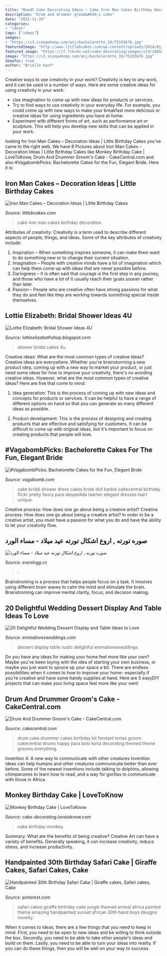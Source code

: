```yaml
---
title: "Bundt Cake Decorating Ideas ~ Cake Iron Man Cakes Birthday Decoration"
description: "Drum and drummer groom&#039;s cake"
date: "2022-11-24"
categories:
- "ideas"
tags: ["ideas"]
images:
- "https://s3.scoopwhoop.com/anj/bachelorette_19/75335676.jpg"
featuredImage: "http://www.littlebcakes.com/wp-content/uploads/2014/01/Iron-Man-Cake-Ideas.jpg"
featured_image: "https://cf.ltkcdn.net/cake-decorating/images/std/166588-319x425-monkeyfacecake.jpg"
image: "https://s3.scoopwhoop.com/anj/bachelorette_19/75335676.jpg"
ShowToc: true
author: "Brielle Koch"
---
```



Creative ways to use creativity in your work?
Creativity is key to any work, and it can be used in a number of ways. Here are some creative ideas for using creativity in your work: 
- Use imagination to come up with new ideas for products or services.
- Try to find ways to use creativity in your everyday life. For example, you could come up with new ways to make your breakfast more delicious or creative ideas for using ingredients you have at home. 
- Experiment with different forms of art, such as performance art or sculpture. This will help you develop new skills that can be applied in your work.

	

		
looking for Iron Man Cakes – Decoration Ideas | Little Birthday Cakes you've came to the right web. We have 8 Pictures about Iron Man Cakes – Decoration Ideas | Little Birthday Cakes like Monkey Birthday Cake | LoveToKnow, Drum And Drummer Groom&#039;s Cake - CakeCentral.com and also #VagabombPicks: Bachelorette Cakes for the Fun, Elegant Bride. Here it is:
		
    
## Iron Man Cakes – Decoration Ideas | Little Birthday Cakes

<img loading=lazy src="http://www.littlebcakes.com/wp-content/uploads/2014/01/Iron-Man-Cake-Ideas.jpg" onerror="this.onerror=null;this.src='https://tse2.mm.bing.net/th?id=OIP._CtdlnvCvYU7K9LmkrNM3QHaJ4&amp;pid=15.1';" alt="Iron Man Cakes – Decoration Ideas | Little Birthday Cakes">

_Source: littlebcakes.com_

>cake iron man cakes birthday decoration. 

	

Attributes of creativity:
Creativity is a term used to describe different aspects of people, things, and ideas. Some of the key attributes of creativity include: 
1. Inspiration – When something inspires someone, it can make them want to do something new or to change their current situation.
2. Imagination – People with creative minds have a lot of imagination which can help them come up with ideas that are never possible before. 
3. Daringness – It is often said that courage is the first step in any journey, and those who have a lot of it usually reach their goals sooner rather than later. 
4. Passion – People who are creative often have strong passions for what they do and feel like they are working towards something special inside themselves.

    
## Lottie Elizabeth: Bridal Shower Ideas 4U

<img loading=lazy src="https://2.bp.blogspot.com/-cBkLoZOCgko/WsPIw7C1bGI/AAAAAAAAApQ/MGgHlqozT8QuoV_n-gsH_Ldm7bDYvFLbwCLcBGAs/s1600/il_fullxfull.903205608_es9e.jpg" onerror="this.onerror=null;this.src='https://tse4.mm.bing.net/th?id=OIP.WugI6Cfj3l7-zvrUxaSsfwHaLH&amp;pid=15.1';" alt="Lottie Elizabeth: Bridal Shower Ideas 4U">

_Source: lottieelizabethshop.blogspot.com_

>shower bridal cakes 4u. 

	

Creative ideas: What are the most common types of creative ideas?
Creative ideas are everywhere. Whether you're brainstorming a new product idea, coming up with a new way to market your product, or just need some ideas for how to improve your creativity, there's no avoiding creative ideas. However, what are the most common types of creative ideas? Here are five that come to mind: 
1. Idea generation: This is the process of coming up with new ideas and concepts for products or services. It can be helpful to have a range of different options on hand so that you can generate as many different ideas as possible.

2. Product development: This is the process of designing and creating products that are effective and satisfying for customers. It can be difficult to come up with original ideas, but it's important to focus on creating products that people will love.


    
## #VagabombPicks: Bachelorette Cakes For The Fun, Elegant Bride

<img loading=lazy src="https://s3.scoopwhoop.com/anj/bachelorette_19/75335676.jpg" onerror="this.onerror=null;this.src='https://tse4.mm.bing.net/th?id=OIP.uhJ3wxtlSIAHuUMPj4rM5AHaLW&amp;pid=15.1';" alt="#VagabombPicks: Bachelorette Cakes for the Fun, Elegant Bride">

_Source: vagabomb.com_

>cake bridal shower dress cakes bride doll barbie cakecentral birthday flickr pretty fancy para despedida taarten elegant dresses taart unique. 

	

Creative process: How does one go about being a creative artist?
Creative process: How does one go about being a creative artist?
In order to be a creative artist, you must have a passion for what you do and have the ability to let your creativity flow.

    
## صوره تورته , اروع اشكال تورته عيد ميلاد - مساء الورد

<img loading=lazy src="https://eveningg.cc/wp-content/uploads/2018/08/4194-6.jpg" onerror="this.onerror=null;this.src='https://tse3.mm.bing.net/th?id=OIP.E34CSpDEvn5S3AvlGfXdEwHaLH&amp;pid=15.1';" alt="صوره تورته , اروع اشكال تورته عيد ميلاد - مساء الورد">

_Source: eveningg.cc_

>. 

	

Brainstroming is a process that helps people focus on a task. It involves using different brain waves to calm the mind and stimulate the brain. Brainstroming can improve mental clarity, focus, and decision making.

    
## 20 Delightful Wedding Dessert Display And Table Ideas To Love

<img loading=lazy src="http://emmalovesweddings.com/wp-content/uploads/2018/07/rustic-wedding-dessert-display-ideas-with-wine-barrel.jpg" onerror="this.onerror=null;this.src='https://tse2.mm.bing.net/th?id=OIP.E1QDEoQ2JaucqWNF4u3eGQHaLH&amp;pid=15.1';" alt="20 Delightful Wedding Dessert Display and Table Ideas to Love">

_Source: emmalovesweddings.com_

>dessert display table rustic delightful emmalovesweddings. 

	

Do you have any ideas for making your home feel more like your own? Maybe you've been toying with the idea of starting your own business, or maybe you just want to spruce up your space a bit. There are endless possibilities when it comes to how to improve your home- especially if you're creative and have some handy supplies at hand. Here are 5 easyDIY projects that can make your living space feel more like your own!

    
## Drum And Drummer Groom&#039;s Cake - CakeCentral.com

<img loading=lazy src="https://cdn001.cakecentral.com/gallery/2015/03/900_827927F9qb_drum-and-drummer-grooms-cake.jpg" onerror="this.onerror=null;this.src='https://tse2.mm.bing.net/th?id=OIP.te14TaVqBbmXoUuruirN3QHaLJ&amp;pid=15.1';" alt="Drum And Drummer Groom&#039;s Cake - CakeCentral.com">

_Source: cakecentral.com_

>drum cake drummer cakes birthday kit fondant tortas groom cakecentral drums happy para bolo torta decorating themed theme grooms everything. 

	

Invention 4: A new way to communicate with other creatures
Invention ideas can help humans and other creatures communicate better than ever before. Some of the newest inventions include talking to dolphins, allowing chimpanzees to learn how to read, and a way for gorillas to communicate with those in Africa.

    
## Monkey Birthday Cake | LoveToKnow

<img loading=lazy src="https://cf.ltkcdn.net/cake-decorating/images/std/166588-319x425-monkeyfacecake.jpg" onerror="this.onerror=null;this.src='https://tse1.mm.bing.net/th?id=OIP.YkWmTFkd0Xzqs_vD9FZlDAHaJ3&amp;pid=15.1';" alt="Monkey Birthday Cake | LoveToKnow">

_Source: cake-decorating.lovetoknow.com_

>cake birthday monkey. 

	

Summary: What are the benefits of being creative?
Creative Art can have a variety of benefits. Generally speaking, it can increase creativity, reduce stress, and increase productivity.

    
## Handpainted 30th Birthday Safari Cake | Giraffe Cakes, Safari Cakes, Cake

<img loading=lazy src="https://i.pinimg.com/736x/c7/58/00/c758006f02cf2118381450ad61d14790--giraffe-cakes-safari-cakes.jpg" onerror="this.onerror=null;this.src='https://tse3.mm.bing.net/th?id=OIP.HNmoaf_v6uKFtSKKgYGaEAHaOT&amp;pid=15.1';" alt="Handpainted 30th Birthday Safari Cake | Giraffe cakes, Safari cakes, Cake">

_Source: pinterest.com_

>safari cakes giraffe birthday cake jungle themed animal africa painted theme amazing handpainted sunset african 30th hand boys designs novelty. 

	

When it comes to ideas, there are a few things that you need to keep in mind. First, you need to be open to new ideas and be willing to think outside the box. Secondly, you need to be able to take other people's ideas and build on them. Lastly, you need to be able to turn your ideas into reality. If you can do these things, then you will be well on your way to success.

